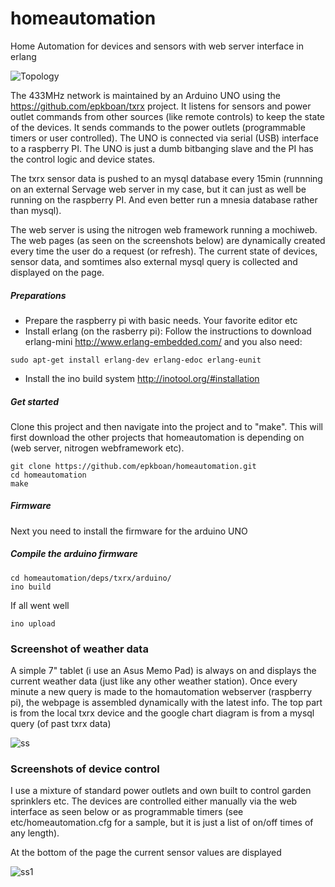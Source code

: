 homeautomation
==============
Home Automation for devices and sensors with web server interface in erlang

![Topology](https://github.com/epkboan/epkboan.github.io/blob/master/topology.png?raw=true "Topology")

The 433MHz network is maintained by an Arduino UNO using the https://github.com/epkboan/txrx project. It listens for sensors and power outlet commands from other sources (like remote controls) to keep the state of the devices. It sends commands to the power outlets (programmable timers or user controlled). The UNO is connected via serial (USB) interface to a raspberry PI. The UNO is just a dumb bitbanging slave and the PI has the control logic and device states.

The txrx sensor data is pushed to an mysql database every 15min (runnning on an external Servage web server in my case, but it can just as well be running on the raspberry PI. And even better run a mnesia database rather than mysql). 

The web server is using the nitrogen web framework running a mochiweb. The web pages (as seen on the screenshots below) are dynamically created every time the user do a request (or refresh). The current state of devices, sensor data, and somtimes also external mysql query is collected and displayed on the page.


##### Preparations
* Prepare the raspberry pi with basic needs. Your favorite editor etc
* Install erlang (on the rasberry pi):
Follow the instructions to download erlang-mini
http://www.erlang-embedded.com/
and you also need:
```
sudo apt-get install erlang-dev erlang-edoc erlang-eunit
```
* Install the ino build system
http://inotool.org/#installation

##### Get started
Clone this project and then navigate into the project and to "make". This will first download the other projects that homeautomation is depending on (web server, nitrogen webframework etc).
```
git clone https://github.com/epkboan/homeautomation.git
cd homeautomation
make
```

##### Firmware
Next you need to install the firmware for the arduino UNO

##### Compile the arduino firmware
```
cd homeautomation/deps/txrx/arduino/
ino build
```

If all went well
```
ino upload
```





### Screenshot of weather data
A simple 7" tablet (i use an Asus Memo Pad) is always on and displays the current weather data (just like any other weather station). Once every minute a new query is made to the homautomation webserver (raspberry pi), the webpage is assembled dynamically with the latest info. The top part is from the local txrx device and the google chart diagram is from a mysql query (of past txrx data) 


![ss](https://github.com/epkboan/epkboan.github.io/blob/master/homeautomation_ss.jpg?raw=true "Screenshot weather")

### Screenshots of device control
I use a mixture of standard power outlets and own built to control garden sprinklers etc. The devices are controlled either manually via the web interface as seen below or as programmable timers (see etc/homeautomation.cfg for a sample, but it is just a list of on/off times of any length).

At the bottom of the page the current sensor values are displayed 

![ss1](https://github.com/epkboan/epkboan.github.io/blob/master/mobile1.png "Screenshot mobile 1")



